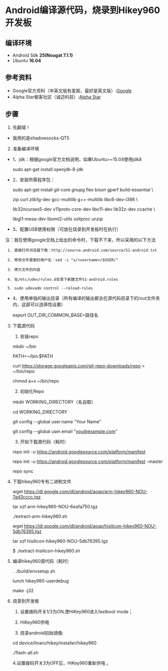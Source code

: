 # Android编译源代码，烧录到Hikey960开发板
## 编译环境
* Android Sdk **25(Nougat 7.1.1)**
* Ubuntu **16.04**
## 参考资料
* Google官方资料（中英文版有差距，最好是英文版）:[Google](https://source.android.com/source/)
* Alpha Star极客社区（诚迈科技）:[Alpha Star](https://bbs.alpha-star.org/%E8%BD%AF%E4%BB%B6%E4%BA%A4%E6%B5%81/hikey960-%E6%BA%90%E7%A0%81%E4%B8%8B%E8%BD%BD%EF%BC%8C%E7%BC%96%E8%AF%91%E4%B8%8E%E7%83%A7%E5%BD%95)
## 步骤
1. 先翻墙！
* 我用的是shadowsocks-QT5
2. 准备编译环境
* 1、jdk：根据google官方文档说明，如果Ubuntu>=15.04使用jdk8

     sudo apt-get install openjdk-8-jdk
* 2、安装所需程序包： 

     sudo apt-get install git-core gnupg flex bison gperf build-essential \

     zip curl zlib1g-dev gcc-multilib g++-multilib libc6-dev-i386 \

     lib32ncurses5-dev x11proto-core-dev libx11-dev lib32z-dev ccache \
 
     libgl1-mesa-dev libxml2-utils xsltproc unzip 

* 3、配置USB使用权限（可放在烧录到开发板时在执行）

注：我在使用google文档上给出的命令时，下载不下来，所以采用的以下方法

     1. 直接打开浏览器下载：http://source.android.com/source/51-android.txt

     2. 修改文件里面的用户名：sed -i "s/<username>/$USER/"

     3. 拷贝文件的内容

     4. 在/etc/udev/rules.d目录下新建文件51-android.rules

     5. sudo udevadm control --reload-rules

* 4、使用单独的输出目录（所有编译的输出都会在源代码目录下的/out文件夹内，这部可以选择性设置）

     export OUT_DIR_COMMON_BASE=路径名

3. 下载源代码

     1. 安装repo

     mkdir ~/bin

     PATH=~/bin:$PATH

     curl https://storage.googleapis.com/git-repo-downloads/repo > ~/bin/repo

     chmod a+x ~/bin/repo

     2. 初始化Repo

     mkdir WORKING_DIRECTORY（名自取）

     cd WORKING_DIRECTORY

     git config --global user.name "Your Name"

     git config --global user.email "you@example.com"

     3. 开始下载源代码（耗时）

     repo init -u https://android.googlesource.com/platform/manifest

     repo init -u https://android.googlesource.com/platform/manifest -master

     repo sync

4. 下载hikey960专有二进制文件

     wget https://dl.google.com/dl/android/aosp/arm-hikey960-NOU-7ad3cccc.tgz

     tar xzf arm-hikey960-NOU-6eafa750.tgz

     ./extract-arm-hikey960.sh

     wget https://dl.google.com/dl/android/aosp/hisilicon-hikey960-NOU-5db76395.tgz

     tar xzf hisilicon-hikey960-NOU-5db76395.tgz

     $ ./extract-hisilicon-hikey960.sh

5. 编译hikey960源代码（耗时）

     . ./build/envsetup.sh

     lunch hikey960-userdebug

     make -j32

6. 烧录到开发板

     1. 设置拨码开关1/3为ON,使HiKey960进入fastboot mode；

     2. HiKey960供电

     3. 烧录android初始镜像:

     cd device/linaro/hikey/installer/hikey960

     ./flash-all.sh

     4.设置拨码开关3为OFF后，HiKey960重新供电 。
